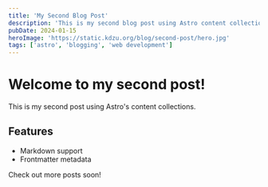 ```yaml
---
title: 'My Second Blog Post'
description: 'This is my second blog post using Astro content collections.'
pubDate: 2024-01-15
heroImage: 'https://static.kdzu.org/blog/second-post/hero.jpg'
tags: ['astro', 'blogging', 'web development']
---
```


# Welcome to my second post!

This is my second post using Astro's content collections.

## Features

- Markdown support
- Frontmatter metadata

Check out more posts soon!